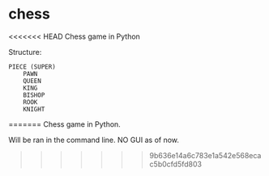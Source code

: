 # chess
<<<<<<< HEAD
Chess game in Python


Structure:

    PIECE (SUPER)
        PAWN
        QUEEN
        KING
        BISHOP
        ROOK
        KNIGHT
=======
Chess game in Python.

Will be ran in the command line. NO GUI as of now.
>>>>>>> 9b636e14a6c783e1a542e568ecac5b0cfd5fd803
